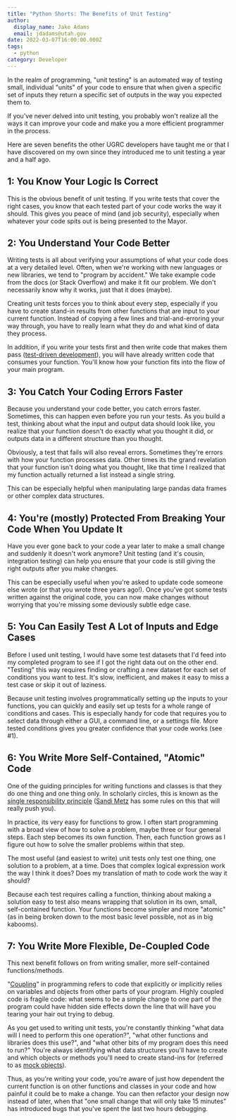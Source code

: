 ```yaml
---
title: "Python Shorts: The Benefits of Unit Testing"
author:
  display_name: Jake Adams
  email: jdadams@utah.gov
date: 2022-03-07T16:00:00.000Z
tags:
  - python
category: Developer
---
```


In the realm of programming, "unit testing" is an automated way of testing small, individual "units" of your code to ensure that when given a specific set of inputs they return a specific set of outputs in the way you expected them to.

If you've never delved into unit testing, you probably won't realize all the ways it can improve your code and make you a more efficient programmer in the process.

Here are seven benefits the other UGRC developers have taught me or that I have discovered on my own since they introduced me to unit testing a year and a half ago.

## 1: You Know Your Logic Is Correct

This is the obvious benefit of unit testing. If you write tests that cover the right cases, you know that each tested part of your code works the way it should. This gives you peace of mind (and job security), especially when whatever your code spits out is being presented to the Mayor.

## 2: You Understand Your Code Better

Writing tests is all about verifying your assumptions of what your code does at a very detailed level. Often, when we're working with new languages or new libraries, we tend to "program by accident." We take example code from the docs (or Stack Overflow) and make it fit our problem. We don't necessarily know why it works, just that it does (maybe).

Creating unit tests forces you to think about every step, especially if you have to create stand-in results from other functions that are input to your current function. Instead of copying a few lines and trial-and-erroring your way through, you have to really learn what they do and what kind of data they process.

In addition, if you write your tests first and then write code that makes them pass ([test-driven development](https://en.wikipedia.org/wiki/Test-driven_development)), you will have already written code that consumes your function. You'll know how your function fits into the flow of your main program.

## 3: You Catch Your Coding Errors Faster

Because you understand your code better, you catch errors faster. Sometimes, this can happen even before you run your tests. As you build a test, thinking about what the input and output data should look like, you realize that your function doesn't do exactly what you thought it did, or outputs data in a different structure than you thought.

Obviously, a test that fails will also reveal errors. Sometimes they're errors with how your function processes data. Other times its the grand revelation that your function isn't doing what you thought, like that time I realized that my function actually returned a list instead a single string.

This can be especially helpful when manipulating large pandas data frames or other complex data structures.

## 4: You're (mostly) Protected From Breaking Your Code When You Update It

Have you ever gone back to your code a year later to make a small change and suddenly it doesn't work anymore? Unit testing (and it's cousin, integration testing) can help you ensure that your code is still giving the right outputs after you make changes.

This can be especially useful when you're asked to update code someone else wrote (or that you wrote three years ago!). Once you've got some tests written against the original code, you can now make changes without worrying that you're missing some deviously subtle edge case.

## 5: You Can Easily Test A Lot of Inputs and Edge Cases

Before I used unit testing, I would have some test datasets that I'd feed into my completed program to see if I got the right data out on the other end. "Testing" this way requires finding or crafting a new dataset for each set of conditions you want to test. It's slow, inefficient, and makes it easy to miss a test case or skip it out of laziness.

Because unit testing involves programmatically setting up the inputs to your functions, you can quickly and easily set up tests for a whole range of conditions and cases. This is especially handy for code that requires you to select data through either a GUI, a command line, or a settings file. More tested conditions gives you greater confidence that your code works (see #1).

## 6: You Write More Self-Contained, "Atomic" Code

One of the guiding principles for writing functions and classes is that they do one thing and one thing only. In scholarly circles, this is known as the [single responsibility principle](https://en.wikipedia.org/wiki/Single-responsibility_principle) ([Sandi Metz](https://youtu.be/npOGOmkxuio?t=478) has some rules on this that will really push you).

In practice, its very easy for functions to grow. I often start programming with a broad view of how to solve a problem, maybe three or four general steps. Each step becomes its own function. Then, each function grows as I figure out how to solve the smaller problems within that step.

The most useful (and easiest to write) unit tests only test one thing, one solution to a problem, at a time. Does that complex logical expression work the way I think it does? Does my translation of math to code work the way it should?

Because each test requires calling a function, thinking about making a solution easy to test also means wrapping that solution in its own, small, self-contained function. Your functions become simpler and more "atomic" (as in being broken down to the most basic level possible, not as in big kabooms).

## 7: You Write More Flexible, De-Coupled Code

This next benefit follows on from writing smaller, more self-contained functions/methods.

"[Coupling](<https://en.wikipedia.org/wiki/Coupling_(computer_programming)>)" in programming refers to code that explicitly or implicitly relies on variables and objects from other parts of your program. Highly coupled code is fragile code: what seems to be a simple change to one part of the program could have hidden side effects down the line that will have you tearing your hair out trying to debug.

As you get used to writing unit tests, you're constantly thinking "what data will I need to perform this one operation?", "what other functions and libraries does this use?", and "what other bits of my program does this need to run?" You're always identifying what data structures you'll have to create and which objects or methods you'll need to create stand-ins for (referred to as [mock objects](https://en.wikipedia.org/wiki/Mock_object)).

Thus, as you're writing your code, you're aware of just how dependent the current function is on other functions and classes in your code and how painful it could be to make a change. You can then refactor your design now instead of later, when that "one small change that will only take 15 minutes" has introduced bugs that you've spent the last two hours debugging.

